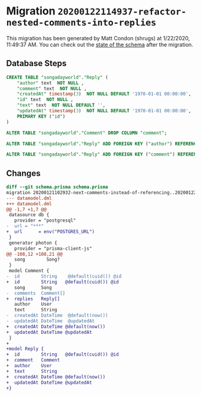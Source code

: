# Migration `20200122114937-refactor-nested-comments-into-replies`

This migration has been generated by Matt Condon (shrugs) at 1/22/2020, 11:49:37 AM.
You can check out the [state of the schema](./schema.prisma) after the migration.

## Database Steps

```sql
CREATE TABLE "songadayworld"."Reply" (
    "author" text  NOT NULL ,
    "comment" text  NOT NULL ,
    "createdAt" timestamp(3)  NOT NULL DEFAULT '1970-01-01 00:00:00',
    "id" text  NOT NULL ,
    "text" text  NOT NULL DEFAULT '',
    "updatedAt" timestamp(3)  NOT NULL DEFAULT '1970-01-01 00:00:00',
    PRIMARY KEY ("id")
) 

ALTER TABLE "songadayworld"."Comment" DROP COLUMN "comment";

ALTER TABLE "songadayworld"."Reply" ADD FOREIGN KEY ("author") REFERENCES "songadayworld"."User"("id") ON DELETE RESTRICT

ALTER TABLE "songadayworld"."Reply" ADD FOREIGN KEY ("comment") REFERENCES "songadayworld"."Comment"("id") ON DELETE RESTRICT
```

## Changes

```diff
diff --git schema.prisma schema.prisma
migration 20200121102932-next-comments-instead-of-referencing..20200122114937-refactor-nested-comments-into-replies
--- datamodel.dml
+++ datamodel.dml
@@ -1,7 +1,7 @@
 datasource db {
   provider = "postgresql"
-  url = "***"
+  url      = env("POSTGRES_URL")
 }
 generator photon {
   provider = "prisma-client-js"
@@ -108,12 +108,21 @@
   song        Song?
 }
 model Comment {
-  id        String    @default(cuid()) @id
+  id        String   @default(cuid()) @id
   song      Song
-  comments  Comment[]
+  replies   Reply[]
   author    User
   text      String
-  createdAt DateTime  @default(now())
-  updatedAt DateTime  @updatedAt
+  createdAt DateTime @default(now())
+  updatedAt DateTime @updatedAt
 }
+
+model Reply {
+  id        String   @default(cuid()) @id
+  comment   Comment
+  author    User
+  text      String
+  createdAt DateTime @default(now())
+  updatedAt DateTime @updatedAt
+}
```


